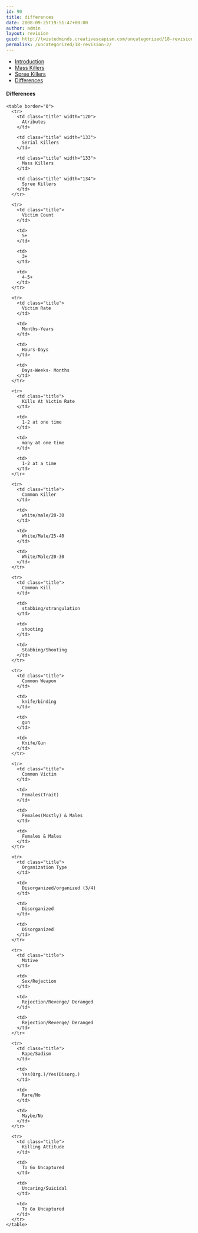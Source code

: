```yaml
---
id: 90
title: differences
date: 2008-09-25T19:51:47+00:00
author: admin
layout: revision
guid: http://twistedminds.creativescapism.com/uncategorized/18-revision-2/
permalink: /uncategorized/18-revision-2/
---
```

<p class="dropcap-first">
  <ul id="navlist">
    <li>
      <a title="serial killers - Introduction" href="/intro/">Introduction</a>
    </li>
    <li>
      <a title="Mass Killers - Characteristics" href="/intro/mass-killers/">Mass Killers</a>
    </li>
    <li>
      <a title="Spree Killers - Characteristics" href="/intro/spree-killers/">Spree Killers</a>
    </li>
    <li id="active">
      <a id="current" title="Difference Between Serial, Mass and Spree Killers" href="/intro/differences/">Differences</a>
    </li>
  </ul>
  
  <div class="body">
    <h4>
      Differences
    </h4>
    
    <table border="0">
      <tr>
        <td class="title" width="120">
          Atributes
        </td>
        
        <td class="title" width="133">
          Serial Killers
        </td>
        
        <td class="title" width="133">
          Mass Killers
        </td>
        
        <td class="title" width="134">
          Spree Killers
        </td>
      </tr>
      
      <tr>
        <td class="title">
          Victim Count
        </td>
        
        <td>
          5+
        </td>
        
        <td>
          3+
        </td>
        
        <td>
          4-5+
        </td>
      </tr>
      
      <tr>
        <td class="title">
          Victim Rate
        </td>
        
        <td>
          Months-Years
        </td>
        
        <td>
          Hours-Days
        </td>
        
        <td>
          Days-Weeks- Months
        </td>
      </tr>
      
      <tr>
        <td class="title">
          Kills At Victim Rate
        </td>
        
        <td>
          1-2 at one time
        </td>
        
        <td>
          many at one time
        </td>
        
        <td>
          1-2 at a time
        </td>
      </tr>
      
      <tr>
        <td class="title">
          Common Killer
        </td>
        
        <td>
          white/male/20-30
        </td>
        
        <td>
          White/Male/25-40
        </td>
        
        <td>
          White/Male/20-30
        </td>
      </tr>
      
      <tr>
        <td class="title">
          Common Kill
        </td>
        
        <td>
          stabbing/strangulation
        </td>
        
        <td>
          shooting
        </td>
        
        <td>
          Stabbing/Shooting
        </td>
      </tr>
      
      <tr>
        <td class="title">
          Common Weapon
        </td>
        
        <td>
          knife/binding
        </td>
        
        <td>
          gun
        </td>
        
        <td>
          Knife/Gun
        </td>
      </tr>
      
      <tr>
        <td class="title">
          Common Victim
        </td>
        
        <td>
          Females(Trait)
        </td>
        
        <td>
          Females(Mostly) & Males
        </td>
        
        <td>
          Females & Males
        </td>
      </tr>
      
      <tr>
        <td class="title">
          Organization Type
        </td>
        
        <td>
          Disorganized/organized (3/4)
        </td>
        
        <td>
          Disorganized
        </td>
        
        <td>
          Disorganized
        </td>
      </tr>
      
      <tr>
        <td class="title">
          Motive
        </td>
        
        <td>
          Sex/Rejection
        </td>
        
        <td>
          Rejection/Revenge/ Deranged
        </td>
        
        <td>
          Rejection/Revenge/ Deranged
        </td>
      </tr>
      
      <tr>
        <td class="title">
          Rape/Sadism
        </td>
        
        <td>
          Yes(Org.)/Yes(Disorg.)
        </td>
        
        <td>
          Rare/No
        </td>
        
        <td>
          Maybe/No
        </td>
      </tr>
      
      <tr>
        <td class="title">
          Killing Attitude
        </td>
        
        <td>
          To Go Uncaptured
        </td>
        
        <td>
          Uncaring/Suicidal
        </td>
        
        <td>
          To Go Uncaptured
        </td>
      </tr>
    </table>
  </div>